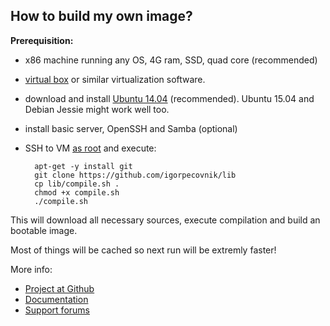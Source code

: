 ## How to build my own image? ##

**Prerequisition:**

- x86 machine running any OS, 4G ram, SSD, quad core (recommended)
- [virtual box](https://www.virtualbox.org/wiki/Downloads) or similar virtualization software.
- download and install [Ubuntu 14.04](http://archive.ubuntu.com/ubuntu/dists/trusty-updates/main/installer-amd64/current/images/netboot/mini.iso) (recommended). Ubuntu 15.04 and Debian Jessie might work well too.
- install basic server, OpenSSH and Samba (optional)
- SSH to VM [as root](http://askubuntu.com/questions/469143/how-to-enable-ssh-root-access-on-ubuntu-14-04) and execute:


		apt-get -y install git
		git clone https://github.com/igorpecovnik/lib
		cp lib/compile.sh .
		chmod +x compile.sh
		./compile.sh


This will download all necessary sources, execute compilation and build an bootable image.

Most of things will be cached so next run will be extremly faster!

More info:

- [Project at Github](https://github.com/igorpecovnik/lib)
- [Documentation](http://www.armbian.com/documentation/)
- [Support forums](http://forum.armbian.com/ "Armbian support forum")
